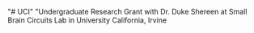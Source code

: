"# UCI" 
"Undergraduate Research Grant with Dr. Duke Shereen at Small Brain Circuits Lab in University California, Irvine
